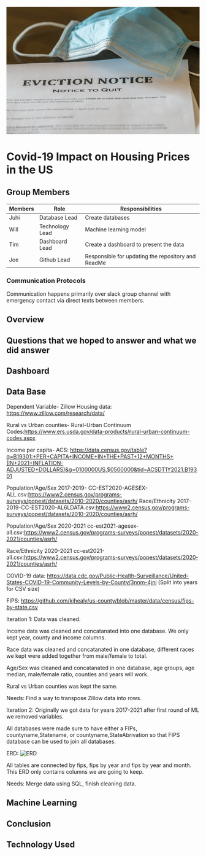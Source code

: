 ![covid-housing](https://github.com/Jrheldmann/Starfall/blob/main/Square_role/readMeResources/covid-housing.png)
# Covid-19 Impact on Housing Prices in the US
## Group Members
 Members     | Role     |    Responsibilities  |
| ------------- | ------------- | -------- |
| Juhi          | Database  Lead       | Create databases |
| Will| Technology Lead         | 	Machine learning model|
| Tim |Dashboard Lead | Create a dashboard to present the data|
| Joe| Github Lead | Responsible for updating the repository and ReadMe|

### Communication Protocols

Communication happens primarily over slack group channel with emergency contact via direct texts between members.

## Overview 

## Questions that we hoped to answer and what we did answer

## Dashboard

## Data Base
Dependent Variable- Zillow Housing data: https://www.zillow.com/research/data/

Rural vs Urban counties- Rural-Urban Continuum Codes:https://www.ers.usda.gov/data-products/rural-urban-continuum-codes.aspx

Income per capita- ACS: https://data.census.gov/table?q=B19301:+PER+CAPITA+INCOME+IN+THE+PAST+12+MONTHS+(IN+2021+INFLATION-ADJUSTED+DOLLARS)&g=0100000US,$0500000&tid=ACSDT1Y2021.B19301

Population/Age/Sex 2017-2019- CC-EST2020-AGESEX-ALL.csv:https://www2.census.gov/programs-surveys/popest/datasets/2010-2020/counties/asrh/ Race/Ethnicity 2017-2019-CC-EST2020-AL6LDATA.csv:https://www2.census.gov/programs-surveys/popest/datasets/2010-2020/counties/asrh/

Population/Age/Sex 2020-2021 cc-est2021-agesex-all.csv:https://www2.census.gov/programs-surveys/popest/datasets/2020-2021/counties/asrh/

Race/Ethnicity 2020-2021 cc-est2021-all.csv:https://www2.census.gov/programs-surveys/popest/datasets/2020-2021/counties/asrh/

COVID-19 data: https://data.cdc.gov/Public-Health-Surveillance/United-States-COVID-19-Community-Levels-by-County/3nnm-4jni (Split into years for CSV size)

FIPS: https://github.com/kjhealy/us-county/blob/master/data/census/fips-by-state.csv

Iteration 1:
Data was cleaned.

Income data was cleaned and concatanated into one database. We only kept year, county and income columns.

Race data was cleaned and concatanated in one database, different races we kept were added together from male/female to total. 

Age/Sex was cleaned and concatanated in one database, age groups, age median, male/female ratio, counties and years will work.

Rural vs Urban counties was kept the same.


Needs: Find a way to transpose Zillow data into rows.

Iteration 2:
Originally we got data for years 2017-2021 after first round of ML we removed variables.

All databases were made sure to have either a FIPs, countyname,Statename, or countyname,StateAbrivation so that FIPS database can be used to join all databases. 


ERD:
![ERD](https://user-images.githubusercontent.com/109693301/207495541-33df45d6-d182-4eb1-b512-86207fc6ce04.png)

All tables are connected by fips, fips by year and fips by year and month. This ERD only contains columns we are going to keep.

Needs: Merge data using SQL, finish cleaning data.


## Machine Learning

## Conclusion

## Technology Used

